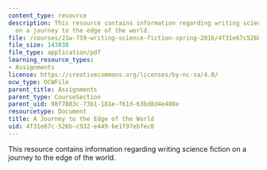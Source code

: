 ```yaml
---
content_type: resource
description: This resource contains information regarding writing science fiction
  on a journey to the edge of the world.
file: /courses/21w-759-writing-science-fiction-spring-2016/4f31e67c526bc932e449be1f97ebfec0_MIT21W_759S16_AJourney.pdf
file_size: 143038
file_type: application/pdf
learning_resource_types:
- Assignments
license: https://creativecommons.org/licenses/by-nc-sa/4.0/
ocw_type: OCWFile
parent_title: Assignments
parent_type: CourseSection
parent_uid: 98f7883c-73b1-181e-f61d-63bd8d4e480e
resourcetype: Document
title: A Journey to the Edge of the World
uid: 4f31e67c-526b-c932-e449-be1f97ebfec0
---
```

This resource contains information regarding writing science fiction on a journey to the edge of the world.